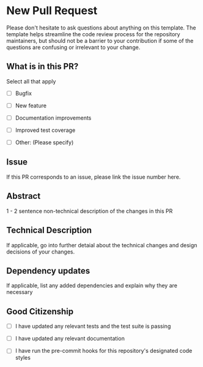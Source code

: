 # New Pull Request

Please don't hesitate to ask questions about anything on this template. The template helps streamline the code
review process for the repository maintainers, but should not be a barrier to your contribution if some of the
questions are confusing or irrelevant to your change.

## What is in this PR?

Select all that apply

- [ ] Bugfix

- [ ] New feature

- [ ] Documentation improvements

- [ ] Improved test coverage

- [ ] Other: (Please specify)

## Issue

If this PR corresponds to an issue, please link the issue number here.

## Abstract

1 - 2 sentence non-technical description of the changes in this PR

## Technical Description

If applicable, go into further detaial about the technical changes and design decisions of your changes.

## Dependency updates

If applicable, list any added dependencies and explain why they are necessary

## Good Citizenship

- [ ] I have updated any relevant tests and the test suite is passing

- [ ] I have updated any relevant documentation

- [ ] I have run the pre-commit hooks for this repository's designated code styles
